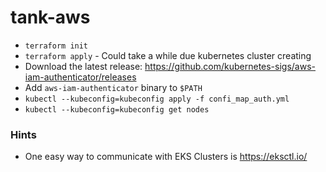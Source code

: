 # tank-aws

* `terraform init`
* `terraform apply` - Could take a while due kubernetes cluster creating
* Download the latest release: https://github.com/kubernetes-sigs/aws-iam-authenticator/releases
* Add `aws-iam-authenticator` binary to `$PATH`
* `kubectl --kubeconfig=kubeconfig apply -f confi_map_auth.yml`
* `kubectl --kubeconfig=kubeconfig get nodes`

### Hints

* One easy way to communicate with EKS Clusters is https://eksctl.io/